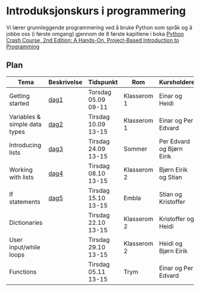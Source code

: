 # Introduksjonskurs i programmering


Vi lærer grunnleggende programmering ved å bruke Python som språk og å jobbe oss (i første omgang) gjennom de 8 første kapitlene i boka [Python Crash Course, 2nd Edition: A Hands-On, Project-Based Introduction to Programming](https://www.amazon.com/Python-Crash-Course-Eric-Matthes-ebook/dp/B07J4521M3)

## Plan

| Tema | Beskrivelse | Tidspunkt | Rom | Kursholdere |
|------|-------------|-----------|-----|-------------|
| Getting started | [dag1](dag1) | Torsdag 05.09 09-11 | Klasserom 1 | Einar og Heidi |
| Variables & simple data types | [dag2](dag2) | Tirsdag 10.09 13-15 | Klasserom 1 | Einar og Per Edvard |
| Introducing lists | [dag3](dag3) | Tirsdag 24.09 13-15 | Sommer | Per Edvard og Bjørn Eirik |
| Working with lists | [dag4](dag4) | Tirsdag 08.10 13-15 | Klasserom 2 | Bjørn Eirik og Stian |
| If statements | [dag5](dag5) | Tirsdag 15.10 13-15 | Embla | Stian og Kristoffer |
| Dictionaries | | Tirsdag 22.10 13-15 | Klasserom 2 | Kristoffer og Heidi |
| User input/while loops | | Tirsdag 29.10 13-15 | Klasserom 2 | Heidi og Bjørn Eirik |
| Functions | | Tirsdag 05.11 13-15 | Trym | Einar og Per Edvard | 
